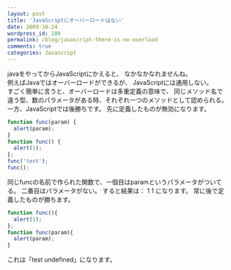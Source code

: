 ```yaml
---
layout: post
title: 'JavaScriptにオーバーロードはない'
date: 2009-10-24
wordpress_id: 280
permalink: /blog/javascript-there-is-no-overload
comments: true
categories: Javascript
---
```

javaをやってからJavaScriptにかえると、
なかなかなれませんね。
<br/>
例えばJavaではオーバーロードができるが、
JavaScriptには通用しない。
<br/>
すごく簡単に言うと、オーバーロードは多重定義の意味で、
同じメソッド名で違う型、数のパラメータがある時、それぞれ一つのメソッドとして認められる。
一方、JavaScriptでは後勝ちです。
先に定義したものが無効になります。

```js
function func(param) {
  alert(param);
}
function func() {
  alert(1);
};
func('test');
func();
```

同じfuncの名前で作られた関数で、一個目はparamというパラメータがついてる。
二番目はパラメータがない。
すると結果は： 1 1 になります。
常に後で定義したものが勝ちます。
<br/>
```js
function func(){
  alert(1);
};
function func(param){
  alert(param);
}
```

これは「test undefined」になります。